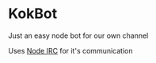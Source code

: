 KokBot
======

Just an easy node bot for our own channel

Uses [Node IRC](https://github.com/martynsmith/node-irc) for it's communication
